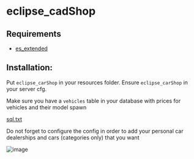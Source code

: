 # eclipse_cadShop

## Requirements
- [es_extended](https://github.com/esx-framework/es_extended/tree/v1-final)

## Installation:
Put `eclipse_carShop` in your resources folder.
Ensure `eclipse_carShop` in your server cfg.

Make sure you have a `vehicles` table in your database with prices for vehicles and their model spawn

[sql.txt](https://github.com/douglasprod/eclipse_carShop/files/6840069/sql.txt)


Do not forget to configure the config in order to add your personal car dealerships and cars (categories only) that you want

![image](https://user-images.githubusercontent.com/36680471/126147048-b9c417d7-6451-4b2a-8610-f239f11bab1b.png)



